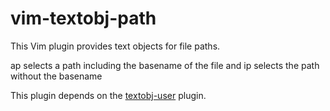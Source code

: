 vim-textobj-path
================

This Vim plugin provides text objects for file paths.

ap selects a path including the basename of the file and ip selects the path without the basename

This plugin depends on the [textobj-user][1] plugin.

[1]: https://github.com/kana/vim-textobj-user
